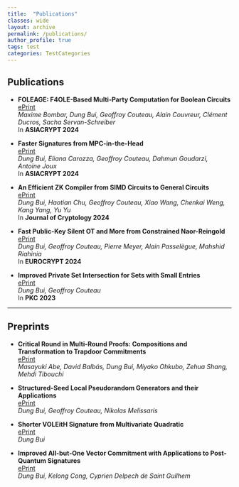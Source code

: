 ```yaml
---
title:  "Publications"
classes: wide
layout: archive
permalink: /publications/
author_profile: true
tags: test
categories: TestCategories
---
```

## Publications

- **FOLEAGE: F4OLE-Based Multi-Party Computation for Boolean Circuits**  
  [ePrint](https://eprint.iacr.org/2024/429)  
  *Maxime Bombar, Dung Bui, Geoffroy Couteau, Alain Couvreur, Clément Ducros, Sacha Servan-Schreiber*  
  In **ASIACRYPT 2024**

- **Faster Signatures from MPC-in-the-Head**  
  [ePrint](https://eprint.iacr.org/2024/252)  
  *Dung Bui, Eliana Carozza, Geoffroy Couteau, Dahmun Goudarzi, Antoine Joux*  
  In **ASIACRYPT 2024**

- **An Efficient ZK Compiler from SIMD Circuits to General Circuits**  
  [ePrint](https://eprint.iacr.org/2023/1610)  
  *Dung Bui, Haotian Chu, Geoffroy Couteau, Xiao Wang, Chenkai Weng, Kang Yang, Yu Yu*  
  In **Journal of Cryptology 2024**

- **Fast Public-Key Silent OT and More from Constrained Naor-Reingold**  
  [ePrint](https://eprint.iacr.org/2024/178)  
  *Dung Bui, Geoffroy Couteau, Pierre Meyer, Alain Passelègue, Mahshid Riahinia*  
  In **EUROCRYPT 2024**

- **Improved Private Set Intersection for Sets with Small Entries**  
  [ePrint](https://eprint.iacr.org/2022/334)  
  *Dung Bui, Geoffroy Couteau*  
  In **PKC 2023**

---

## Preprints

- **Critical Round in Multi-Round Proofs: Compositions and Transformation to Trapdoor Commitments**  
  [ePrint](https://eprint.iacr.org/2024/1766)  
  *Masayuki Abe, David Balbás, Dung Bui, Miyako Ohkubo, Zehua Shang, Mehdi Tibouchi*

- **Structured-Seed Local Pseudorandom Generators and their Applications**  
  [ePrint](https://eprint.iacr.org/2024/1027)  
  *Dung Bui, Geoffroy Couteau, Nikolas Melissaris*

- **Shorter VOLEitH Signature from Multivariate Quadratic**  
  [ePrint](https://eprint.iacr.org/2024/465)  
  *Dung Bui*

- **Improved All-but-One Vector Commitment with Applications to Post-Quantum Signatures**  
  [ePrint](https://eprint.iacr.org/2024/097)  
  *Dung Bui, Kelong Cong, Cyprien Delpech de Saint Guilhem*



